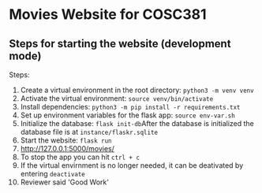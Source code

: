 # Movies Website for COSC381
## Steps for starting the website (development mode)

Steps:
1) Create a virtual environment in the root directory: `python3 -m venv venv`
2) Activate the virtual environment: `source venv/bin/activate`
3) Install dependencies: `python3 -m pip install -r requirements.txt`
4) Set up environment variables for the flask app: `source env-var.sh`
5) Initialize the database: `flask init-db`After the database is initialized the database file is at `instance/flaskr.sqlite`
6) Start the website: `flask run`
7) http://127.0.0.1:5000/movies/ 
8) To stop the app you can hit `ctrl + c`
9) If the virtual envirnment is no longer needed, it can be deativated by entering `deactivate`
10) Reviewer said 'Good Work'